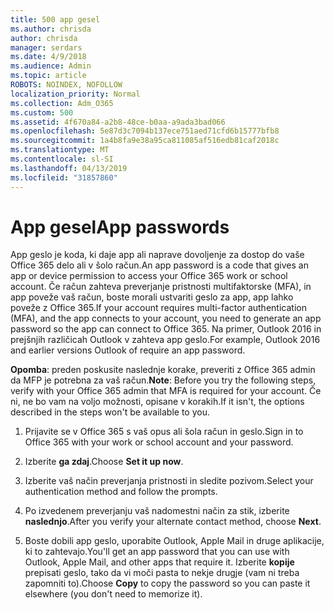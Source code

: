 ```yaml
---
title: 500 app gesel
ms.author: chrisda
author: chrisda
manager: serdars
ms.date: 4/9/2018
ms.audience: Admin
ms.topic: article
ROBOTS: NOINDEX, NOFOLLOW
localization_priority: Normal
ms.collection: Adm_O365
ms.custom: 500
ms.assetid: 4f670a84-a2b8-48ce-b0aa-a9ada3bad066
ms.openlocfilehash: 5e87d3c7094b137ece751aed71cfd6b15777bfb8
ms.sourcegitcommit: 1a4b8fa9e38a95ca811085af516edb81caf2018c
ms.translationtype: MT
ms.contentlocale: sl-SI
ms.lasthandoff: 04/13/2019
ms.locfileid: "31857860"
---
```

# <a name="app-passwords"></a><span data-ttu-id="cd2e7-102">App gesel</span><span class="sxs-lookup"><span data-stu-id="cd2e7-102">App passwords</span></span>

<span data-ttu-id="cd2e7-103">App geslo je koda, ki daje app ali naprave dovoljenje za dostop do vaše Office 365 delo ali v šolo račun.</span><span class="sxs-lookup"><span data-stu-id="cd2e7-103">An app password is a code that gives an app or device permission to access your Office 365 work or school account.</span></span> <span data-ttu-id="cd2e7-104">Če račun zahteva preverjanje pristnosti multifaktorske (MFA), in app poveže vaš račun, boste morali ustvariti geslo za app, app lahko poveže z Office 365.</span><span class="sxs-lookup"><span data-stu-id="cd2e7-104">If your account requires multi-factor authentication (MFA), and the app connects to your account, you need to generate an app password so the app can connect to Office 365.</span></span> <span data-ttu-id="cd2e7-105">Na primer, Outlook 2016 in prejšnjih različicah Outlook v zahteva app geslo.</span><span class="sxs-lookup"><span data-stu-id="cd2e7-105">For example, Outlook 2016 and earlier versions Outlook of require an app password.</span></span>

 <span data-ttu-id="cd2e7-106">**Opomba**: preden poskusite naslednje korake, preveriti z Office 365 admin da MFP je potrebna za vaš račun.</span><span class="sxs-lookup"><span data-stu-id="cd2e7-106">**Note**: Before you try the following steps, verify with your Office 365 admin that MFA is required for your account.</span></span> <span data-ttu-id="cd2e7-107">Če ni, ne bo vam na voljo možnosti, opisane v korakih.</span><span class="sxs-lookup"><span data-stu-id="cd2e7-107">If it isn't, the options described in the steps won't be available to you.</span></span>

1. <span data-ttu-id="cd2e7-108">Prijavite se v Office 365 s vaš opus ali šola račun in geslo.</span><span class="sxs-lookup"><span data-stu-id="cd2e7-108">Sign in to Office 365 with your work or school account and your password.</span></span>

2. <span data-ttu-id="cd2e7-109">Izberite **ga zdaj**.</span><span class="sxs-lookup"><span data-stu-id="cd2e7-109">Choose **Set it up now**.</span></span>

3. <span data-ttu-id="cd2e7-110">Izberite vaš način preverjanja pristnosti in sledite pozivom.</span><span class="sxs-lookup"><span data-stu-id="cd2e7-110">Select your authentication method and follow the prompts.</span></span>

4. <span data-ttu-id="cd2e7-111">Po izvedenem preverjanju vaš nadomestni način za stik, izberite **naslednjo**.</span><span class="sxs-lookup"><span data-stu-id="cd2e7-111">After you verify your alternate contact method, choose **Next**.</span></span>

5. <span data-ttu-id="cd2e7-112">Boste dobili app geslo, uporabite Outlook, Apple Mail in druge aplikacije, ki to zahtevajo.</span><span class="sxs-lookup"><span data-stu-id="cd2e7-112">You'll get an app password that you can use with Outlook, Apple Mail, and other apps that require it.</span></span> <span data-ttu-id="cd2e7-113">Izberite **kopije** prepisati geslo, tako da vi moči pasta to nekje drugje (vam ni treba zapomniti to).</span><span class="sxs-lookup"><span data-stu-id="cd2e7-113">Choose **Copy** to copy the password so you can paste it elsewhere (you don't need to memorize it).</span></span>
